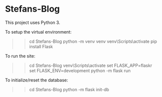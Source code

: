 # Stefans-Blog
This project uses Python 3.

To setup the virtual environment:
>> cd Stefans-Blog
>> python -m venv venv
>> venv\Scripts\activate
>> pip install Flask

To run the site:
>> cd Stefans-Blog
>> venv\Scripts\activate
>> set FLASK_APP=flaskr
>> set FLASK_ENV=development
>> python -m flask run

To initialize/reset the database:
>> cd Stefans-Blog
>> python -m flask init-db
